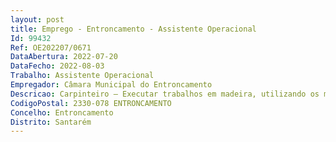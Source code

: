 ```yaml
--- 
layout: post
title: Emprego - Entroncamento - Assistente Operacional
Id: 99432
Ref: OE202207/0671
DataAbertura: 2022-07-20
DataFecho: 2022-08-03
Trabalho: Assistente Operacional
Empregador: Câmara Municipal do Entroncamento
Descricao: Carpinteiro – Executar trabalhos em madeira, utilizando os materiais e equipamentos necessários. Executar e montar estruturas destinadas a apoiar eventos culturais e outros. Executar outras tarefas de apoio.
CodigoPostal: 2330-078 ENTRONCAMENTO
Concelho: Entroncamento
Distrito: Santarém
--- 
```

